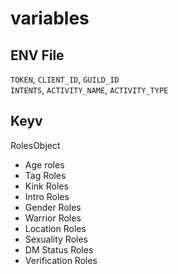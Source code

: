 # variables

## ENV File

`TOKEN`, `CLIENT_ID`, `GUILD_ID`  
`INTENTS`, `ACTIVITY_NAME`, `ACTIVITY_TYPE`

## Keyv

RolesObject

- Age roles
- Tag Roles
- Kink Roles
- Intro Roles
- Gender Roles
- Warrior Roles
- Location Roles
- Sexuality Roles
- DM Status Roles
- Verification Roles
